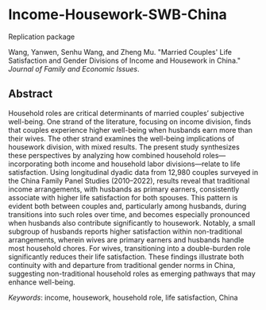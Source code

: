# Income-Housework-SWB-China

Replication package

Wang, Yanwen, Senhu Wang, and Zheng Mu. "Married Couples' Life Satisfaction and Gender Divisions of Income and Housework in China." *Journal of Family and Economic Issues*.

## Abstract

Household roles are critical determinants of married couples’ subjective well-being. One strand of the literature, focusing on income division, finds that couples experience higher well-being when husbands earn more than their wives. The other strand examines the well-being implications of housework division, with mixed results. The present study synthesizes these perspectives by analyzing how combined household roles—incorporating both income and household labor divisions—relate to life satisfaction. Using longitudinal dyadic data from 12,980 couples surveyed in the China Family Panel Studies (2010–2022), results reveal that traditional income arrangements, with husbands as primary earners, consistently associate with higher life satisfaction for both spouses. This pattern is evident both between couples and, particularly among husbands, during transitions into such roles over time, and becomes especially pronounced when husbands also contribute significantly to housework. Notably, a small subgroup of husbands reports higher satisfaction within non-traditional arrangements, wherein wives are primary earners and husbands handle most household chores. For wives, transitioning into a double-burden role significantly reduces their life satisfaction. These findings illustrate both continuity with and departure from traditional gender norms in China, suggesting non-traditional household roles as emerging pathways that may enhance well-being.

*Keywords*: income, housework, household role, life satisfaction, China
